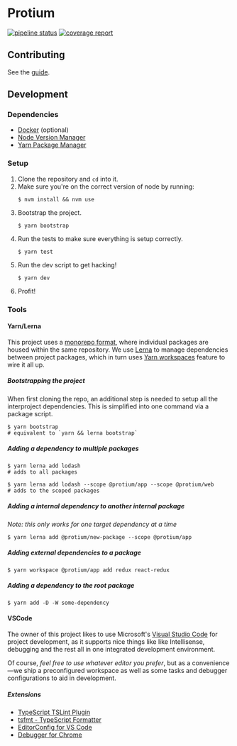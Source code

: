 # Protium

[![pipeline status](https://gitlab.com/protium-network/protium/badges/master/pipeline.svg)](https://gitlab.com/protium-network/protium/commits/master)
[![coverage report](https://gitlab.com/protium-network/protium/badges/master/coverage.svg)](https://gitlab.com/protium-network/protium/commits/master)

## Contributing

See the [guide](./CONTRIBUTING.md).

## Development

### Dependencies

- [Docker](https://www.docker.com/get-started) (optional)
- [Node Version Manager](https://github.com/creationix/nvm)
- [Yarn Package Manager](https://yarnpkg.com/en/docs/getting-started)

### Setup

1. Clone the repository and `cd` into it.
2. Make sure you're on the correct version of node by running:
    ```console
    $ nvm install && nvm use
    ```
3. Bootstrap the project.
    ```console
    $ yarn bootstrap
    ```
4. Run the tests to make sure everything is setup correctly.
    ```console
    $ yarn test
    ```
5. Run the dev script to get hacking!
    ```console
    $ yarn dev
    ```
6. Profit!

### Tools

#### Yarn/Lerna

This project uses a [monorepo format](https://danluu.com/monorepo/), where individual packages are housed within the same repository. We use [Lerna](https://github.com/lerna/lerna#about) to manage dependencies between project packages, which in turn uses [Yarn workspaces](https://yarnpkg.com/lang/en/docs/workspaces/) feature to wire it all up.

##### Bootstrapping the project

When first cloning the repo, an additional step is needed to setup all the interproject dependencies. This is simplified into one command via a package script.

```console
$ yarn bootstrap
# equivalent to `yarn && lerna bootstrap`
```

##### Adding a dependency to multiple packages

```console
$ yarn lerna add lodash
# adds to all packages
```

```console
$ yarn lerna add lodash --scope @protium/app --scope @protium/web
# adds to the scoped packages
```

##### Adding a internal dependency to another internal package

*Note: this only works for one target dependency at a time*

```console
$ yarn lerna add @protium/new-package --scope @protium/app
```

##### Adding external dependencies to a package

```console
$ yarn workspace @protium/app add redux react-redux
```

##### Adding a dependency to the root package

```console
$ yarn add -D -W some-dependency
```

#### VSCode

The owner of this project likes to use Microsoft's [Visual Studio Code](https://code.visualstudio.com/) for project development, as it supports nice things like like Intellisense, debugging and the rest all in one integrated development environment.

Of course, *feel free to use whatever editor you prefer*, but as a convenience—we ship a preconfigured workspace as well as some tasks and debugger configurations to aid in development.

##### Extensions

- [TypeScript TSLint Plugin](https://marketplace.visualstudio.com/items?itemName=ms-vscode.vscode-typescript-tslint-plugin)
- [tsfmt - TypeScript Formatter](https://marketplace.visualstudio.com/items?itemName=eternalphane.tsfmt-vscode)
- [EditorConfig for VS Code](https://marketplace.visualstudio.com/items?itemName=editorconfig.editorconfig)
- [Debugger for Chrome](https://marketplace.visualstudio.com/items?itemName=msjsdiag.debugger-for-chrome)
